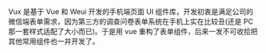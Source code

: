 Vux 是基于 Vue 和 Weui 开发的手机端页面 UI 组件库，开发初衷是满足公司的微信端表单需求，因为第三方的调查问卷表单系统在手机上实在比较丑(还是 PC 那一套样式适配了大小而已)。于是用 vue 重构了表单组件，后来一发不可收拾把其他常用组件也一并开发了。